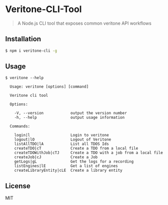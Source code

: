 # Veritone-CLI-Tool


> A Node.js CLI tool that exposes common veritone API workflows 

## Installation
```bash
$ npm i veritone-cli -g
```

## Usage
```
$ veritone --help

  Usage: veritone [options] [command]

  Veritone cli tool

  Options:

    -V, --version            output the version number
    -h, --help               output usage information

  Commands:

    login|l                  Login to veritone
    logout|lO                Logout of Veritone
    listAllTDO|lA            List all TDOS Ids
    createTDO|cT             Create a TDO from a local file
    createTDOWithJob|cTJ     Create a TDO with a job from a local file
    createJob|cJ             Create a Job
    getLogs|gL               Get the logs for a recording
    listEngines|lE           Get a list of engines
    createLibraryEntity|cLE  Create a library entity

```

## License
MIT